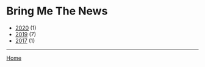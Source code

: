 # Bring Me The News

  * [2020](./bring-me-the-news-2020.md/) (1)
  * [2019](./bring-me-the-news-2019.md/) (7)
  * [2017](./bring-me-the-news-2017.md/) (1)

----

[Home](../)
